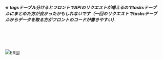 ##### ※ tagsテーブル分けるとフロントでAPIのリクエストが増えるのでtasksテーブルにまとめた方が良かったかもしれないです（一回のリクエストでtasksテーブルからデータを取る方がフロントのコードが書きやすい）
<br>
<br>
<br>

![ER図](https://github.com/ryosuke1256/image/blob/main/ER%E5%9B%B3.png)
